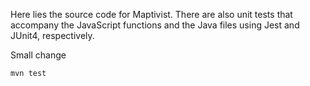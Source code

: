 Here lies the source code for Maptivist. There are also unit tests that accompany the JavaScript functions 
and the Java files using Jest and JUnit4, respectively.



Small change
```bash
mvn test
```
